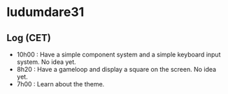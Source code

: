 ludumdare31
===========

## Log (CET)

 * 10h00 : Have a simple component system and a simple keyboard input system. No idea yet.
 *  8h20 : Have a gameloop and display a square on the screen. No idea yet.
 *  7h00 : Learn about the theme.
